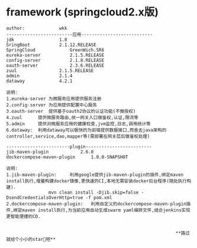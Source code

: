 # framework (springcloud2.x版)

	author: 			wkk
	-------------------------应用---------------------------
	jdk 				1.8
	SringBoot 			2.1.12.RELEASE
	SpringCloud 			GreenWich.SR6
	eureka-server			2.1.5.RELEASE
	config-server			2.1.8.RELEASE
	oauth-server			2.3.6.RELEASE
	zuul				2.1.5.RELEASE
	admin				2.1.4
	dataway				4.2.1
	
	说明:
	1.eureka-server	为微服务应用提供服务注册
	2.config-server	为应用提供配置中心服务
	3.oauth-server	提供基于oauth2协议的认证功能(不做授权)
	4.zuul		提供微服务路由,统一网关入口做鉴权,认证,限流等
	5.admin		提供对微服务应用的健康检查,jvm监控,日志,调用统计等
	6.dataway:	利用dataway可以极快的为前端提供数据接口,而舍去java架构的controller,service,dao,mapper等(需部署在网关层后做鉴权处理)
	
	------------------------plugin-------------------------
	jib-maven-plugin 			2.6.0
	dockercompose-maven-plugin 		1.0.0-SNAPSHOT
	
	说明:
	1.jib-maven-plugin:		利用google提供jib-maven-plugin的插件,绑定maven install执行,增量构建docker镜像,更快速的CI,本地无需安装docker后台程序(随处执行构建).
					mvn clean install -Djib.skip=false -DsendCredentialsOverHttp=true -f pom.xml
	2.dockercompose-maven-plugin:	利用自定义的dockercompose-maven-plugin插件,绑定maven install执行,为当前应用自动生成swarm yaml编排文件,结合jenkins实现更智能便捷的CD.


																	**路过就给个小小的star🌟吧**
